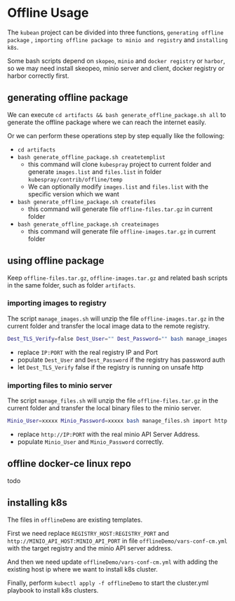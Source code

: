 # Offline Usage

The `kubean` project can be divided into three functions, `generating offline package`
, `importing offline package to minio and registry` and `installing k8s`.

Some bash scripts depend on `skopeo`, `minio` and `docker registry` or `harbor`, so we may need install skeopeo, minio
server and client, docker registry or harbor correctly first.

## generating offline package

We can execute `cd artifacts && bash generate_offline_package.sh all` to generate the offline package where we can reach
the internet easily.

Or we can perform these operations step by step equally like the following:

* `cd artifacts`
* `bash generate_offline_package.sh createtemplist`
    * this command will clone `kubespray` project to current folder and generate `images.list` and `files.list` in
      folder `kubespray/contrib/offline/temp`
    * We can optionally modify `images.list` and `files.list` with the specific version which we want
* `bash generate_offline_package.sh createfiles`
    * this command will generate file `offline-files.tar.gz` in current folder
* `bash generate_offline_package.sh createimages`
    * this command will generate file `offline-images.tar.gz` in current folder

## using offline package

Keep `offline-files.tar.gz`, `offline-images.tar.gz` and related bash scripts in the same folder, such as
folder `artifacts`.

### importing images to registry

The script `manage_images.sh` will unzip the file `offline-images.tar.gz` in the current folder and transfer the local
image data to the remote registry.

```bash
Dest_TLS_Verify=false Dest_User="" Dest_Password="" bash manage_images.sh import IP:PORT
```

* replace `IP:PORT` with the real registry IP and Port
* populate `Dest_User` and `Dest_Password` if the registry has password auth
* let `Dest_TLS_Verify` false if the registry is running on unsafe http

### importing files to minio server

The script `manage_files.sh` will unzip the file `offline-files.tar.gz` in the current folder and transfer the local
binary files to the minio server.

```bash
Minio_User=xxxxx Minio_Password=xxxxx bash manage_files.sh import http://IP:PORT
```

* replace `http://IP:PORT` with the real minio API Server Address.
* populate `Minio_User` and `Minio_Password` correctly.

## offline docker-ce linux repo

todo

## installing k8s

The files in `offlineDemo` are existing templates.

First we need replace `REGISTRY_HOST:REGISTRY_PORT` and `http://MINIO_API_HOST:MINIO_API_PORT` in
file `offlineDemo/vars-conf-cm.yml` with the target registry and the minio API server address.

And then we need update `offlineDemo/vars-conf-cm.yml` with adding the existing host ip where we want to install k8s
cluster.

Finally, perform `kubectl apply -f offlineDemo` to start the cluster.yml playbook to install k8s clusters. 
